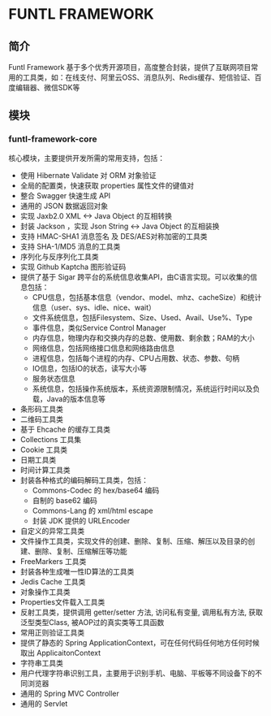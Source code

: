 # FUNTL FRAMEWORK

## 简介

Funtl Framework 基于多个优秀开源项目，高度整合封装，提供了互联网项目常用的工具类，如：在线支付、阿里云OSS、消息队列、Redis缓存、短信验证、百度编辑器、微信SDK等

## 模块

### funtl-framework-core

核心模块，主要提供开发所需的常用支持，包括：

* 使用 Hibernate Validate 对 ORM 对象验证
* 全局的配置类，快速获取 properties 属性文件的键值对
* 整合 Swagger 快速生成 API
* 通用的 JSON 数据返回对象
* 实现 Jaxb2.0 XML <-> Java Object 的互相转换
* 封装 Jackson ，实现 Json String <-> Java Object 的互相装换
* 支持 HMAC-SHA1 消息签名 及 DES/AES对称加密的工具类
* 支持 SHA-1/MD5 消息的工具类
* 序列化与反序列化工具类
* 实现 Github Kaptcha 图形验证码
* 提供了基于 Sigar 跨平台的系统信息收集API，由C语言实现。可以收集的信息包括：
    * CPU信息，包括基本信息（vendor、model、mhz、cacheSize）和统计信息（user、sys、idle、nice、wait）
    * 文件系统信息，包括Filesystem、Size、Used、Avail、Use%、Type
    * 事件信息，类似Service Control Manager
    * 内存信息，物理内存和交换内存的总数、使用数、剩余数；RAM的大小
    * 网络信息，包括网络接口信息和网络路由信息
    * 进程信息，包括每个进程的内存、CPU占用数、状态、参数、句柄
    * IO信息，包括IO的状态，读写大小等
    * 服务状态信息
    * 系统信息，包括操作系统版本，系统资源限制情况，系统运行时间以及负载，Java的版本信息等
* 条形码工具类
* 二维码工具类
* 基于 Ehcache 的缓存工具类
* Collections 工具集
* Cookie 工具类
* 日期工具类
* 时间计算工具类
* 封装各种格式的编码解码工具类，包括：
    * Commons-Codec 的 hex/base64 编码
    * 自制的 base62 编码
    * Commons-Lang 的 xml/html escape
    * 封装 JDK 提供的 URLEncoder
* 自定义的异常工具类
* 文件操作工具类，实现文件的创建、删除、复制、压缩、解压以及目录的创建、删除、复制、压缩解压等功能
* FreeMarkers 工具类
* 封装各种生成唯一性ID算法的工具类
* Jedis Cache 工具类
* 对象操作工具类
* Properties文件载入工具类
* 反射工具类，提供调用 getter/setter 方法, 访问私有变量, 调用私有方法, 获取泛型类型Class, 被AOP过的真实类等工具函数
* 常用正则验证工具类
* 提供了静态的 Spring ApplicationContext，可在任何代码任何地方任何时候取出 ApplicaitonContext
* 字符串工具类
* 用户代理字符串识别工具，主要用于识别手机、电脑、平板等不同设备下的不同浏览器
* 通用的 Spring MVC Controller
* 通用的 Servlet
